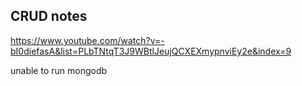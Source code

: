 ## CRUD notes

https://www.youtube.com/watch?v=-bI0diefasA&list=PLbTNtqT3J9WBtlJeujQCXEXmypnviEy2e&index=9

unable to run mongodb
